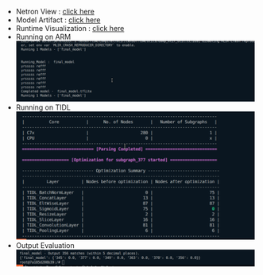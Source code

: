 * Netron View : [click here](./yolov8m.onnx.svg)
* Model Artifact : [click here](./artifact.svg)
* Runtime Visualization : [click here](./runtimes_visualization.svg)
* Running on ARM
![alt text](image-2.png)
* Running on TIDL 
![alt text](image.png)
* Output Evaluation
![alt text](result.png)